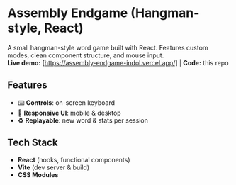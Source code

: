 # Assembly Endgame (Hangman-style, React)

A small hangman-style word game built with React. Features custom modes, clean component structure, and mouse input.  
**Live demo:** [https://assembly-endgame-indol.vercel.app/] | **Code:** this repo

## Features
- ⌨️ **Controls**: on-screen keyboard
- 📱 **Responsive UI**: mobile & desktop
- ♻️ **Replayable**: new word & stats per session

## Tech Stack
- **React** (hooks, functional components)
- **Vite** (dev server & build)
- **CSS Modules**
